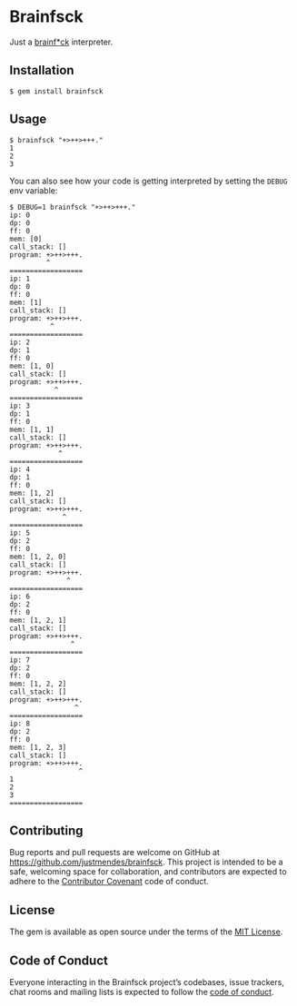 # Brainfsck

Just a [brainf\*ck](https://esolangs.org/wiki/brainfuck) interpreter.

## Installation

    $ gem install brainfsck

## Usage

    $ brainfsck "+>++>+++."
    1
    2
    3

You can also see how your code is getting interpreted by setting the `DEBUG` env
variable:

    $ DEBUG=1 brainfsck "+>++>+++."
    ip: 0
    dp: 0
    ff: 0
    mem: [0]
    call_stack: []
    program: +>++>+++.
             ^
    ==================
    ip: 1
    dp: 0
    ff: 0
    mem: [1]
    call_stack: []
    program: +>++>+++.
              ^
    ==================
    ip: 2
    dp: 1
    ff: 0
    mem: [1, 0]
    call_stack: []
    program: +>++>+++.
               ^
    ==================
    ip: 3
    dp: 1
    ff: 0
    mem: [1, 1]
    call_stack: []
    program: +>++>+++.
                ^
    ==================
    ip: 4
    dp: 1
    ff: 0
    mem: [1, 2]
    call_stack: []
    program: +>++>+++.
                 ^
    ==================
    ip: 5
    dp: 2
    ff: 0
    mem: [1, 2, 0]
    call_stack: []
    program: +>++>+++.
                  ^
    ==================
    ip: 6
    dp: 2
    ff: 0
    mem: [1, 2, 1]
    call_stack: []
    program: +>++>+++.
                   ^
    ==================
    ip: 7
    dp: 2
    ff: 0
    mem: [1, 2, 2]
    call_stack: []
    program: +>++>+++.
                    ^
    ==================
    ip: 8
    dp: 2
    ff: 0
    mem: [1, 2, 3]
    call_stack: []
    program: +>++>+++.
                     ^
    1
    2
    3
    ==================

## Contributing

Bug reports and pull requests are welcome on GitHub at https://github.com/justmendes/brainfsck. This project is intended to be a safe, welcoming space for collaboration, and contributors are expected to adhere to the [Contributor Covenant](http://contributor-covenant.org) code of conduct.

## License

The gem is available as open source under the terms of the [MIT License](https://opensource.org/licenses/MIT).

## Code of Conduct

Everyone interacting in the Brainfsck project’s codebases, issue trackers, chat rooms and mailing lists is expected to follow the [code of conduct](https://github.com/justmendes/brainfsck/blob/master/CODE_OF_CONDUCT.md).
